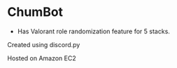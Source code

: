 # ChumBot
- Has Valorant role randomization feature for 5 stacks.

Created using discord.py

Hosted on Amazon EC2
